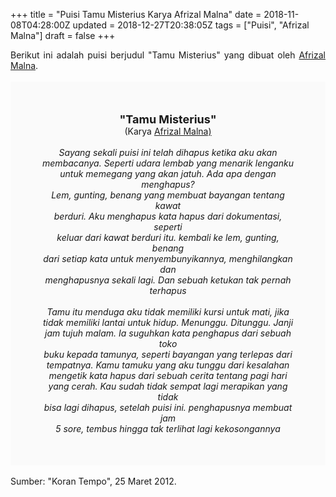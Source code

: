 +++
title = "Puisi Tamu Misterius Karya Afrizal Malna"
date = 2018-11-08T04:28:00Z
updated = 2018-12-27T20:38:05Z
tags = ["Puisi", "Afrizal Malna"]
draft = false
+++

<div dir="ltr" style="text-align: left;" trbidi="on"><div style="text-align: justify;">Berikut ini adalah puisi berjudul "Tamu Misterius" yang dibuat oleh <a href="https://ensiklopedia.kemdikbud.go.id/sastra/artikel/Afrizal_Malna" target="_blank">Afrizal Malna</a>. </div><br /><div style="background: #FAFAFA; font-size: 14px; height: auto; margin: 0 auto; padding: 50px; text-align: center; width: auto;"><span style="font-size: 18px;"><b>"Tamu Misterius"</b></span><br />(Karya <a href="https://www.sekata.web.id/tags/afrizal-malna" target="_blank">Afrizal Malna)</a> <br /><br /><i>Sayang sekali puisi ini telah dihapus ketika aku akan</i><br /><i>membacanya. Seperti udara lembab yang menarik lenganku</i><br /><i>untuk memegang yang akan jatuh. Ada apa dengan menghapus?</i><br /><i>Lem, gunting, benang yang membuat bayangan tentang kawat</i><br /><i>berduri. Aku menghapus kata hapus dari dokumentasi, seperti</i><br /><i>keluar dari kawat berduri itu. kembali ke lem, gunting, benang</i><br /><i>dari setiap kata untuk menyembunyikannya, menghilangkan dan</i><br /><i>menghapusnya sekali lagi. Dan sebuah ketukan tak pernah</i><br /><i>terhapus</i><br /><br /><i>Tamu itu menduga aku tidak memiliki kursi untuk mati, jika</i><br /><i>tidak memiliki lantai untuk hidup. Menunggu. Ditunggu. Janji</i><br /><i>jam tujuh malam. Ia suguhkan kata penghapus dari sebuah toko</i><br /><i>buku kepada tamunya, seperti bayangan yang terlepas dari</i><br /><i>tempatnya. Kamu tamuku yang aku tunggu dari kesalahan</i><br /><i>mengetik kata hapus dari sebuah cerita tentang pagi hari</i><br /><i>yang cerah. Kau sudah tidak sempat lagi merapikan yang tidak</i><br /><i>bisa lagi dihapus, setelah puisi ini. penghapusnya membuat jam</i><br /><i>5 sore, tembus hingga tak terlihat lagi kekosongannya</i> </div><div style="text-align: justify;"><br /></div><div style="text-align: justify;">Sumber: "Koran Tempo", 25 Maret 2012.</div></div>
